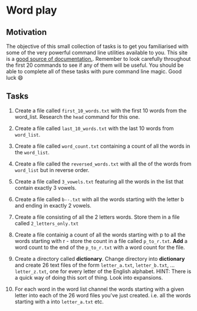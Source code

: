 # Word play

## Motivation

The objective of this small collection of tasks is to get you familiarised with some of the very powerful command line utilities available to you. This site is a [good source of documentation.](http://oliverelliott.org/article/computing/ref_unix/). Remember to look carefully throughout the first 20 commands to see if any of them will be useful. You should be able to complete all of these tasks with pure command line magic. 
Good luck 😄

## Tasks

1. Create a file called `first_10_words.txt` with the first 10 words from the word_list. Research the `head` command for this one.

2. Create a file called `last_10_words.txt` with the last 10 words from `word_list`.

3. Create a file called `word_count.txt` containing a count of all the words in the `word_list`.

4. Create a file called the `reversed_words.txt` with all the of the words from `word_list` but in reverse order. 

5. Create a file called `3_vowels.txt` featuring all the words in the list that contain exactly 3 vowels.

6. Create a file called `b--.txt` with all the words starting with the letter b and ending in exactly 2 vowels.

7. Create a file consisting of all the 2 letters words. Store them in a file called `2_letters_only.txt`

8. Create a file containig a count of all the words starting with p to all the words starting with r - store the count in a file called `p_to_r.txt`. **Add** a word count to the end of the `p_to_r.txt` with a word count for the file.

9. Create a directory called **dictionary**. Change directory into **dictionary** and create 26 text files of the form `letter_a.txt`, `letter_b.txt`, ... `letter_z.txt`, one for every letter of the English alphabet. HINT: There is a quick way of doing this sort of thing. Look into expansions.

10. For each word in the word list channel the words starting with a given letter into each of the 26 word files you've just created. i.e. all the words starting with a into `letter_a.txt` etc.

